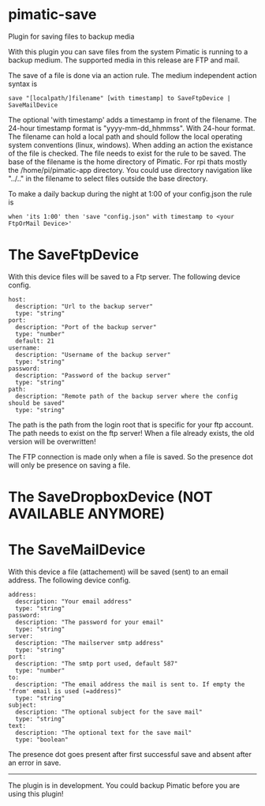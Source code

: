 # pimatic-save
Plugin for saving files to backup media

With this plugin you can save files from the system Pimatic is running to a backup medium. The supported media in this release are FTP and mail.

The save of a file is done via an action rule. The medium independent action syntax is
```
save "[localpath/]filename" [with timestamp] to SaveFtpDevice | SaveMailDevice
```

The optional 'with timestamp' adds a timestamp in front of the filename.
The 24-hour timestamp format is "yyyy-mm-dd_hhmmss". With 24-hour format.
The filename can hold a local path and should follow the local operating system conventions (linux, windows). When adding an action the existance of the file is checked. The file needs to exist for the rule to be saved.
The base of the filename is the home directory of Pimatic. For rpi thats mostly the /home/pi/pimatic-app directory. You could use directory navigation like "../.." in the filename to select files outside the base directory.

To make a daily backup during the night at 1:00 of your config.json the rule is

```
when 'its 1:00' then 'save "config.json" with timestamp to <your FtpOrMail Device>'
```

# The SaveFtpDevice

With this device files will be saved to a Ftp server.
The following device config.

```
host:
  description: "Url to the backup server"
  type: "string"
port:
  description: "Port of the backup server"
  type: "number"
  default: 21
username:
  description: "Username of the backup server"
  type: "string"
password:
  description: "Password of the backup server"
  type: "string"
path:
  description: "Remote path of the backup server where the config should be saved"
  type: "string"
```

The path is the path from the login root that is specific for your ftp account. The path needs to exist on the ftp server! When a file already exists, the old version will be overwritten!

The FTP connection is made only when a file is saved. So the presence dot will only be presence on saving a file.

# The SaveDropboxDevice (NOT AVAILABLE ANYMORE)


# The SaveMailDevice

With this device a file (attachement) will be saved (sent) to an email address.
The following device config.

```
address:
  description: "Your email address"
  type: "string"
password:
  description: "The password for your email"
  type: "string"
server:
  description: "The mailserver smtp address"
  type: "string"
port:
  description: "The smtp port used, default 587"
  type: "number"
to:
  description: "The email address the mail is sent to. If empty the 'from' email is used (=address)"
  type: "string"
subject:
  description: "The optional subject for the save mail"
  type: "string"
text:
  description: "The optional text for the save mail"
  type: "boolean"
```


The presence dot goes present after first successful save and absent after an error in save.

---
The plugin is in development. You could backup Pimatic before you are using this plugin!
